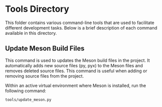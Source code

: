 # Tools Directory

This folder contains various command-line tools that are used to facilitate different development tasks. Below is a brief description of each command available in this directory.

## Update Meson Build Files

This command is used to updates the Meson build files in the project. It automatically adds new source files (py, pyx) to the Meson files and removes deleted source files. This command is useful when adding or removing source files from the project.

Within an active virtual environment where Meson is installed, run the following command:

```bash
tools/update_meson.py
```
